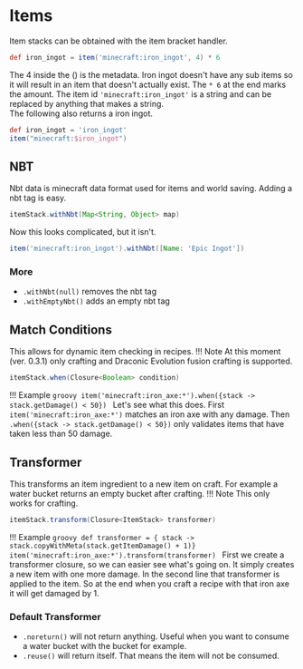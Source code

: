 # Items
Item stacks can be obtained with the item bracket handler.
````groovy
def iron_ingot = item('minecraft:iron_ingot', 4) * 6
````

The 4 inside the () is the metadata. Iron ingot doesn't have any sub items so it will result in an item that doesn't actually exist.
The `* 6` at the end marks the amount. The item id `'minecraft:iron_ingot'` is a string and can be replaced by anything that makes a string. <br>
The following also returns a iron ingot.
````groovy
def iron_ingot = 'iron_ingot'
item("minecraft:$iron_ingot")
````

## NBT
Nbt data is minecraft data format used for items and world saving. Adding a nbt tag is easy.
````groovy
itemStack.withNbt(Map<String, Object> map)
````
Now this looks complicated, but it isn't.
````groovy
item('minecraft:iron_ingot').withNbt([Name: 'Epic Ingot'])
````
### More
- `.withNbt(null)` removes the nbt tag
- `.withEmptyNbt()` adds an empty nbt tag

## Match Conditions
This allows for dynamic item checking in recipes.
!!! Note
    At this moment (ver. 0.3.1) only crafting and Draconic Evolution fusion crafting is supported.

````groovy
itemStack.when(Closure<Boolean> condition)
````
!!! Example
    ````groovy
    item('minecraft:iron_axe:*').when({stack -> stack.getDamage() < 50})
    ````
Let's see what this does. First `item('minecraft:iron_axe:*')` matches an iron axe with any damage.
Then `.when({stack -> stack.getDamage() < 50})` only validates items that have taken less than 50 damage.

## Transformer
This transforms an item ingredient to a new item on craft. For example a water bucket returns an empty bucket after crafting.
!!! Note
    This only works for crafting.

````groovy
itemStack.transform(Closure<ItemStack> transformer)
````
!!! Example
    ````groovy
    def transformer = { stack -> stack.copyWithMeta(stack.getItemDamage() + 1)}
    item('minecraft:iron_axe:*').transform(transformer)
    ````
First we create a transformer closure, so we can easier see what's going on. It simply creates a new item with one more damage.
In the second line that transformer is applied to the item. So at the end when you craft a recipe with that iron axe it will get damaged by 1.

### Default Transformer
- `.noreturn()` will not return anything. Useful when you want to consume a water bucket with the bucket for example.
- `.reuse()` will return itself. That means the item will not be consumed.